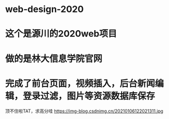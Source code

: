 # web-design-2020

# 这个是源川的2020web项目

# 做的是林大信息学院官网

# 完成了前台页面，视频插入，后台新闻编辑，登录过滤，图片等资源数据库保存

顶不住啦TAT，求高分哇
https://img-blog.csdnimg.cn/20210106122021311.jpg



